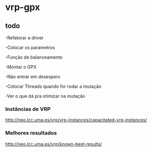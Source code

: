 # vrp-gpx

## todo
-Refatorar a driver

-Colocar os parametros

-Função de balanceamento

-Montar o GPX

-Não entrar em desespero

-Colocar Threads quando for rodar a mutação

-Ver o que dá pra otimizar na mutação

### Instâncias de VRP
http://neo.lcc.uma.es/vrp/vrp-instances/capacitated-vrp-instances/
### Melhores resultados
http://neo.lcc.uma.es/vrp/known-best-results/
